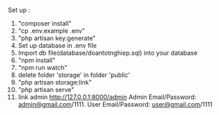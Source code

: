 Set up :

1. "composer install"
2. "cp .env.example .env"
3. "php artisan key:generate"
4. Set up database in .env file
5. Import db file(database/doantotnghiep.sql) into your database
6. "npm install"
7. "npm run watch"
8. delete folder 'storage' in folder 'public'
9. "php artisan storage:link"
10. "php artisan serve"
13. link admin http://127.0.0.1:8000/admin
Admin Email/Password: admin@gmail.com/1111.
User Email/Password: user@gmail.com/1111
